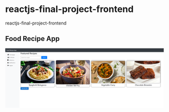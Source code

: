 # reactjs-final-project-frontend
reactjs-final-project-frontend

## Food Recipe App 

![frontend](recipes.png)
